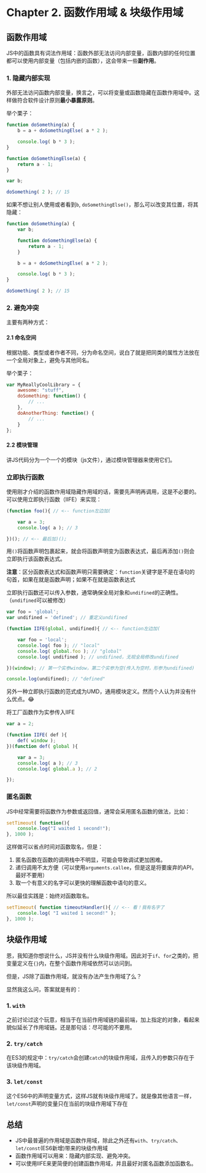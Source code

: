 # Chapter 2. 函数作用域 & 块级作用域


## 函数作用域

JS中的函数具有词法作用域：函数外部无法访问内部变量，函数内部的任何位置都可以使用内部变量（包括内嵌的函数），这会带来一些**副作用**。

### 1. 隐藏内部实现

外部无法访问函数内部变量，换言之，可以将变量或函数隐藏在函数作用域中。这样做符合软件设计原则**最小暴露原则**。

举个栗子：

```javascript
function doSomething(a) {
	b = a + doSomethingElse( a * 2 );

	console.log( b * 3 );
}

function doSomethingElse(a) {
	return a - 1;
}

var b;

doSomething( 2 ); // 15
```

如果不想让别人使用或者看到`b`, `doSomethingElse()`，那么可以改变其位置，将其隐藏：

```javascript
function doSomething(a) {
    var b;

    function doSomethingElse(a) {
    	return a - 1;
    }

	b = a + doSomethingElse( a * 2 );

	console.log( b * 3 );
}

doSomething( 2 ); // 15
```

### 2. 避免冲突

主要有两种方式：

#### 2.1 命名空间

根据功能、类型或者作者不同，分为命名空间，说白了就是把同类的属性方法放在一个全局对象上，避免与其他同名。

举个栗子：

```javascript
var MyReallyCoolLibrary = {
	awesome: "stuff",
	doSomething: function() {
		// ...
	},
	doAnotherThing: function() {
		// ...
	}
};
```

#### 2.2 模块管理

讲JS代码分为一个一个的模块（js文件），通过模块管理器来使用它们。

### 立即执行函数

使用刚才介绍的函数作用域隐藏作用域的话，需要先声明再调用，这是不必要的。可以使用立即执行函数（IIFE）来实现：

```javascript
(function foo(){ // <-- function左边加(

	var a = 3;
	console.log( a ); // 3

})(); // <-- 最后加)();
```

用`()`将函数声明包裹起来，就会将函数声明变为函数表达式，最后再添加`()`则会立即执行该函数表达式。

**注意**：区分函数表达式和函数声明只需要确定：`function`关键字是不是在语句的句首，如果在就是函数声明；如果不在就是函数表达式

立即执行函数还可以传入参数，通常确保全局对象和`undifined`的正确性。（`undifined`可以被修改）

```javascript
var foo = 'global';
var undifined = 'defined'; // 重定义undifined

(function IIFE(global, undifined){ // <-- function左边加(

	var foo = 'local';
    console.log( foo ); // "local"
    console.log( global.foo ); // "global"
	console.log( undifined ); // undifined，无视全局修改undifined

})(window); // 第一个实参window，第二个实参为空(传入为空时，形参为undifined)

console.log(undifined); // "defined"
```

另外一种立即执行函数的范式成为UMD，通用模块定义。然而个人认为并没有什么优点。&#128514;

将工厂函数作为实参传入IIFE

```javascript
var a = 2;

(function IIFE( def ){
	def( window );
})(function def( global ){

	var a = 3;
	console.log( a ); // 3
	console.log( global.a ); // 2

});
```

### 匿名函数

JS中经常需要将函数作为参数或返回值，通常会采用匿名函数的做法，比如：

```javascript
setTimeout( function(){
	console.log("I waited 1 second!");
}, 1000 );
```

这样做可以省点时间对函数取名，但是：

1. 匿名函数在函数的调用栈中不明显，可能会导致调试更加困难。
2. 递归调用不太方便（可以使用`arguments.callee`，但是这是将要废弃的API，最好不要用）
3. 取一个有意义的名字可以更快的理解函数中语句的意义。

所以最佳实践是：始终对函数取名。

```javascript
setTimeout( function timeoutHandler(){ // <-- 看！我有名字了
	console.log( "I waited 1 second!" );
}, 1000 );
```

## 块级作用域

恩，我知道你想说什么，JS并没有什么块级作用域。因此对于`if`、`for`之类的，把变量定义在`{}`内，在整个函数作用域依然可以访问到。

但是，JS除了函数作用域，就没有办法产生作用域了么？

显然我这么问，答案就是有的：

### 1. `with`

之前讨论过这个玩意，相当于在当前作用域链的最前端，加上指定的对象，看起来貌似延长了作用域链。还是那句话：尽可能的不要用。

### 2. `try/catch`

在ES3的规定中：`try/catch`会创建`catch`的块级作用域，且传入的参数只存在于该块级作用域。

### 3. `let/const`

这个ES6中的声明变量方式，这样JS就有块级作用域了。就是像其他语言一样，`let/const`声明的变量只在当前的块级作用域下存在


## 总结

- JS中最普遍的作用域是函数作用域，除此之外还有`with`、`try/catch`、`let/const`(ES6新增)带来的块级作用域
- 函数作用域可以用来：隐藏内部实现、避免冲突。
- 可以使用IIFE来更简便的创建函数作用域，并且最好对匿名函数添加函数名。
